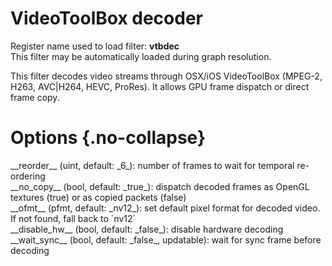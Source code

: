 <!-- automatically generated - do not edit, patch gpac/applications/gpac/gpac.c -->

# VideoToolBox decoder  
  
Register name used to load filter: __vtbdec__  
This filter may be automatically loaded during graph resolution.  
  
This filter decodes video streams through OSX/iOS VideoToolBox (MPEG-2, H263, AVC|H264, HEVC, ProRes). It allows GPU frame dispatch or direct frame copy.  
  

# Options  {.no-collapse}  
  
<div markdown class="option">  
<a id="reorder">__reorder__</a> (uint, default: _6_): number of frames to wait for temporal re-ordering  
</div>  
<div markdown class="option">  
<a id="no_copy">__no_copy__</a> (bool, default: _true_): dispatch decoded frames as OpenGL textures (true) or as copied packets (false)   
</div>  
<div markdown class="option">  
<a id="ofmt">__ofmt__</a> (pfmt, default: _nv12_): set default pixel format for decoded video. If not found, fall back to `nv12`  
</div>  
<div markdown class="option">  
<a id="disable_hw" data-level="basic">__disable_hw__</a> (bool, default: _false_): disable hardware decoding  
</div>  
<div markdown class="option">  
<a id="wait_sync" data-level="basic">__wait_sync__</a> (bool, default: _false_, updatable): wait for sync frame before decoding  
</div>  
  
